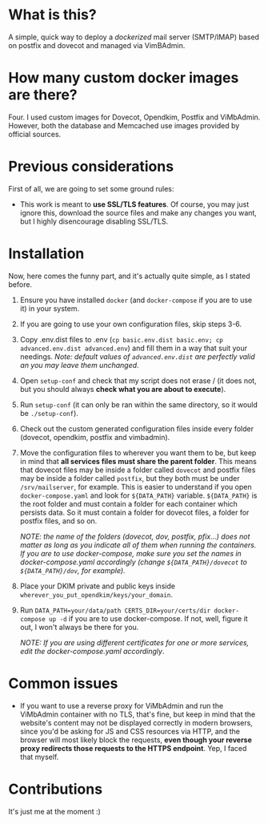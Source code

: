 # What is this?

A simple, quick way to deploy a *dockerized* mail server (SMTP/IMAP) based on postfix and dovecot and managed via VimBAdmin.

# How many custom docker images are there?

Four. I used custom images for Dovecot, Opendkim, Postfix and ViMbAdmin. However, both the database and Memcached use images provided by official sources.

# Previous considerations

First of all, we are going to set some ground rules:

- This work is meant to **use SSL/TLS features**. Of course, you may just ignore this, download the source files and make any changes you want, but I highly disencourage disabling SSL/TLS.

# Installation

Now, here comes the funny part, and it's actually quite simple, as I stated before.

1. Ensure you have installed `docker` (and `docker-compose` if you are to use it) in your system.
2. If you are going to use your own configuration files, skip steps 3-6.
3. Copy .env.dist files to .env (`cp basic.env.dist basic.env; cp advanced.env.dist advanced.env`) and fill them in a way that suit your needings. *Note: default values of `advanced.env.dist` are perfectly valid an you may leave them unchanged*.
4. Open `setup-conf` and check that my script does not erase / (it does not, but you should always **check what you are about to execute**).
5. Run `setup-conf` (it can only be ran within the same directory, so it would be `./setup-conf`).
6. Check out the custom generated configuration files inside every folder (dovecot, opendkim, postfix and vimbadmin).
7. Move the configuration files to wherever you want them to be, but keep in mind that **all services files must share the parent folder**. This means that dovecot files may be inside a folder called `dovecot` and postfix files may be inside a folder called `postfix`, but they both must be under `/srv/mailserver`, for example. This is easier to understand if you open `docker-compose.yaml` and look for `${DATA_PATH}` variable. `${DATA_PATH}` is the root folder and must contain a folder for each container which persists data. So it must contain a folder for dovecot files, a folder for postfix files, and so on.

    *NOTE: the name of the folders (dovecot, dov, postfix, pfix...) does not matter as long as you indicate all of them when running the containers. If you are to use docker-compose, make sure you set the names in docker-compose.yaml accordingly (change `${DATA_PATH}/dovecot` to `${DATA_PATH}/dov`, for example).*
8. Place your DKIM private and public keys inside `wherever_you_put_opendkim/keys/your_domain`.
9. Run `DATA_PATH=your/data/path CERTS_DIR=your/certs/dir docker-compose up -d` if you are to use docker-compose. If not, well, figure it out, I won't always be there for you.

    *NOTE: If you are using different certificates for one or more services, edit the docker-compose.yaml accordingly*.

# Common issues

- If you want to use a reverse proxy for ViMbAdmin and run the ViMbAdmin container with no TLS, that's fine, but keep in mind that the website's content may not be displayed correctly in modern browsers, since you'd be asking for JS and CSS resources via HTTP, and the browser will most likely block the requests, **even though your reverse proxy redirects those requests to the HTTPS endpoint**. Yep, I faced that myself.

# Contributions

It's just me at the moment :)
